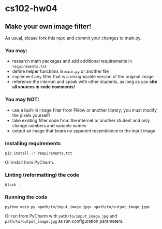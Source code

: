 # cs102-hw04
## Make your own image filter!

As usual, please fork this repo and commit your changes to main.py.

### You may:
* research math packages and add additional requirements in `requirements.txt`
* define helper functions in `main.py` or another file
* implement any filter that is a recognizable version of the original image
* reference the internet and speak with other students, as long as you __cite all sources in code comments!__

### You may NOT:
* use a built-in image filter from Pillow or another library; you must modify the pixels yourself!
* take existing filter code from the internet or another student and only change numbers and variable names
* output an image that bears no apparent resemblance to the input image

### Installing requirements
```
pip install -r requirements.txt
```
Or install from PyCharm.

### Linting (reformatting) the code
```
black .
```

### Running the code
```
python main.py <path/to/input_image.jpg> <path/to/output_image.jpg>
```
Or run from PyCharm with `path/to/input_image.jpg` and `path/to/output_image.jpg` as run configuration parameters.
